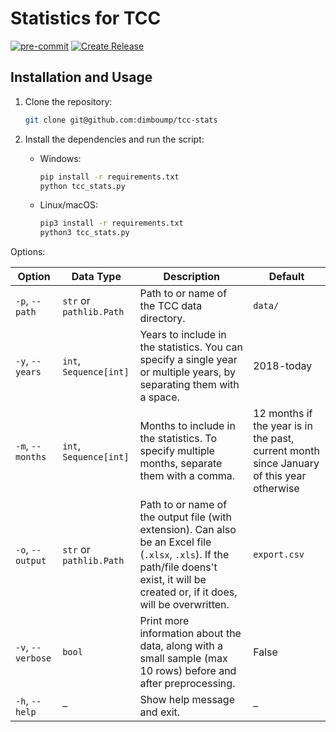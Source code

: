 # Statistics for TCC

[![pre-commit](https://img.shields.io/badge/pre--commit-enabled-brightgreen?logo=pre-commit)](https://github.com/pre-commit/pre-commit) [![Create Release](https://github.com/dimboump/tcc-stats/actions/workflows/releases.yaml/badge.svg)](https://github.com/dimboump/tcc-stats/actions/workflows/releases.yaml)

## Installation and Usage

1. Clone the repository:

    ```bash
    git clone git@github.com:dimboump/tcc-stats
    ```

2. Install the dependencies and run the script:

   - Windows:

       ```bash
       pip install -r requirements.txt
       python tcc_stats.py
       ```

   - Linux/macOS:

       ```bash
       pip3 install -r requirements.txt
       python3 tcc_stats.py
       ```

Options:

| Option | Data Type | Description | Default |
| ------ | --------- | ----------- | ------- |
| `-p`, `--path` | `str` or `pathlib.Path` | Path to or name of the TCC data directory. | `data/` |
| `-y`, `--years` | `int`, `Sequence[int]` | Years to include in the statistics. You can specify a single year or multiple years, by separating them with a space. | 2018-today |
| `-m`, `--months` | `int`, `Sequence[int]` | Months to include in the statistics. To specify multiple months, separate them with a comma. | 12 months if the year is in the past, current month since January of this year otherwise |
| `-o`, `--output` | `str` or `pathlib.Path` | Path to or name of the output file (with extension). Can also be an Excel file (`.xlsx`, `.xls`). If the path/file doens't exist, it will be created or, if it does, will be overwritten. | `export.csv` |
| `-v`, `--verbose` | `bool` | Print more information about the data, along with a small sample (max 10 rows) before and after preprocessing. | False |
| `-h`, `--help` | &ndash; | Show help message and exit. | &ndash; |
